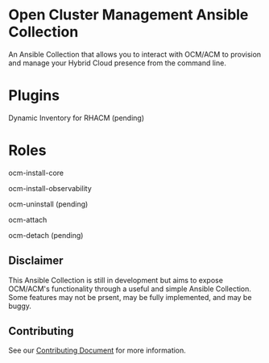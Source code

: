 # Open Cluster Management Ansible Collection

An Ansible Collection that allows you to interact with OCM/ACM to provision and manage your Hybrid Cloud presence from the command line.

# Plugins

Dynamic Inventory for RHACM (pending)

# Roles

ocm-install-core

ocm-install-observability

ocm-uninstall (pending)

ocm-attach

ocm-detach (pending)


## Disclaimer

This Ansible Collection is still in development but aims to expose OCM/ACM's functionality through a useful and simple Ansible Collection.  Some features may not be prsent, may be fully implemented, and may be buggy.  

## Contributing

See our [Contributing Document](CONTRIBUTING.md) for more information.  
